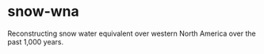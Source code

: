 # snow-wna
Reconstructing snow water equivalent over western North America over the past 1,000 years.
